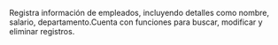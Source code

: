Registra información de empleados, incluyendo detalles como nombre, salario, departamento.Cuenta con funciones para buscar, modificar y eliminar registros.
